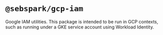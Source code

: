 # `@sebspark/gcp-iam`

Google IAM utilities. This package is intended to be run in GCP contexts, such as running under a GKE service account using Workload Identity.
